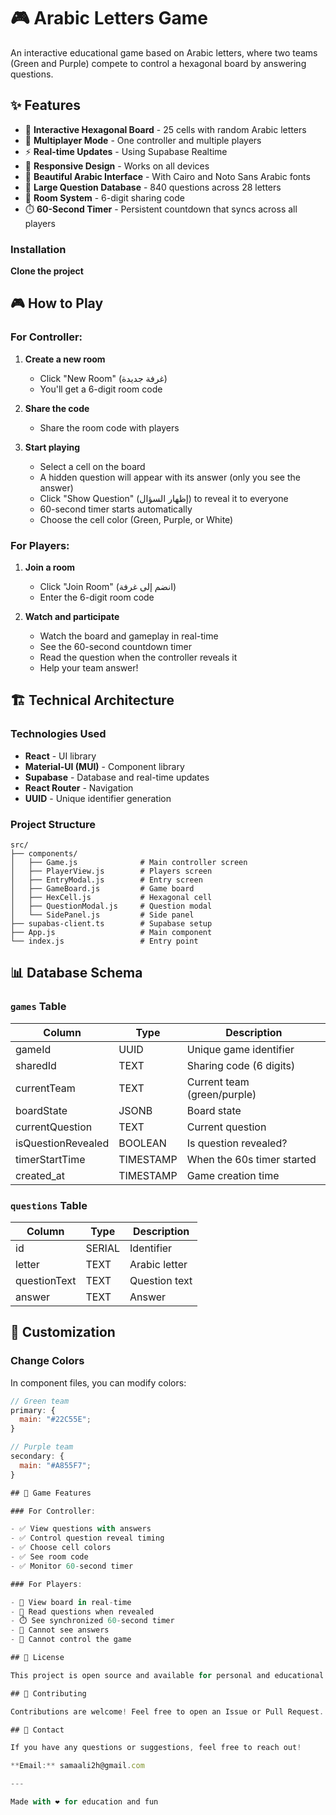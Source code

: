 # 🎮 Arabic Letters Game

An interactive educational game based on Arabic letters, where two teams (Green and Purple) compete to control a hexagonal board by answering questions.

## ✨ Features

- 🎯 **Interactive Hexagonal Board** - 25 cells with random Arabic letters
- 👥 **Multiplayer Mode** - One controller and multiple players
- ⚡ **Real-time Updates** - Using Supabase Realtime
- 📱 **Responsive Design** - Works on all devices
- 🎨 **Beautiful Arabic Interface** - With Cairo and Noto Sans Arabic fonts
- 💾 **Large Question Database** - 840 questions across 28 letters
- 🔐 **Room System** - 6-digit sharing code
- ⏱️ **60-Second Timer** - Persistent countdown that syncs across all players

### Installation

**Clone the project**

## 🎮 How to Play

### For Controller:

1. **Create a new room**

   - Click "New Room" (غرفة جديدة)
   - You'll get a 6-digit room code

2. **Share the code**

   - Share the room code with players

3. **Start playing**
   - Select a cell on the board
   - A hidden question will appear with its answer (only you see the answer)
   - Click "Show Question" (إظهار السؤال) to reveal it to everyone
   - 60-second timer starts automatically
   - Choose the cell color (Green, Purple, or White)

### For Players:

1. **Join a room**

   - Click "Join Room" (انضم إلى غرفة)
   - Enter the 6-digit room code

2. **Watch and participate**
   - Watch the board and gameplay in real-time
   - See the 60-second countdown timer
   - Read the question when the controller reveals it
   - Help your team answer!

## 🏗️ Technical Architecture

### Technologies Used

- **React** - UI library
- **Material-UI (MUI)** - Component library
- **Supabase** - Database and real-time updates
- **React Router** - Navigation
- **UUID** - Unique identifier generation

### Project Structure

```
src/
├── components/
│   ├── Game.js              # Main controller screen
│   ├── PlayerView.js        # Players screen
│   ├── EntryModal.js        # Entry screen
│   ├── GameBoard.js         # Game board
│   ├── HexCell.js           # Hexagonal cell
│   ├── QuestionModal.js     # Question modal
│   └── SidePanel.js         # Side panel
├── supabas-client.ts        # Supabase setup
├── App.js                   # Main component
└── index.js                 # Entry point
```

## 📊 Database Schema

### `games` Table

| Column             | Type      | Description                 |
| ------------------ | --------- | --------------------------- |
| gameId             | UUID      | Unique game identifier      |
| sharedId           | TEXT      | Sharing code (6 digits)     |
| currentTeam        | TEXT      | Current team (green/purple) |
| boardState         | JSONB     | Board state                 |
| currentQuestion    | TEXT      | Current question            |
| isQuestionRevealed | BOOLEAN   | Is question revealed?       |
| timerStartTime     | TIMESTAMP | When the 60s timer started  |
| created_at         | TIMESTAMP | Game creation time          |

### `questions` Table

| Column       | Type   | Description   |
| ------------ | ------ | ------------- |
| id           | SERIAL | Identifier    |
| letter       | TEXT   | Arabic letter |
| questionText | TEXT   | Question text |
| answer       | TEXT   | Answer        |

## 🎨 Customization

### Change Colors

In component files, you can modify colors:

```javascript
// Green team
primary: {
  main: "#22C55E";
}

// Purple team
secondary: {
  main: "#A855F7";
}

## 🎯 Game Features

### For Controller:

- ✅ View questions with answers
- ✅ Control question reveal timing
- ✅ Choose cell colors
- ✅ See room code
- ✅ Monitor 60-second timer

### For Players:

- 👀 View board in real-time
- 📖 Read questions when revealed
- ⏱️ See synchronized 60-second timer
- 🚫 Cannot see answers
- 🚫 Cannot control the game

## 📝 License

This project is open source and available for personal and educational use.

## 🤝 Contributing

Contributions are welcome! Feel free to open an Issue or Pull Request.

## 📧 Contact

If you have any questions or suggestions, feel free to reach out!

**Email:** samaali2h@gmail.com

---

Made with ❤️ for education and fun
```
